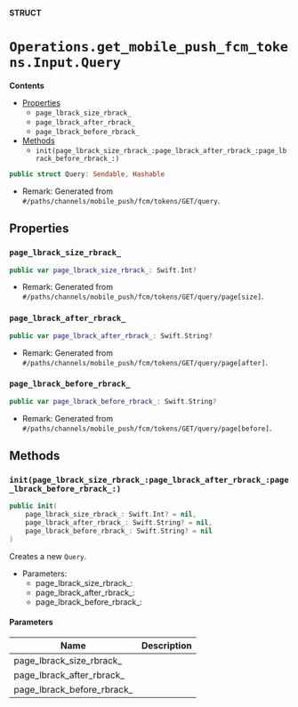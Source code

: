 **STRUCT**

# `Operations.get_mobile_push_fcm_tokens.Input.Query`

**Contents**

- [Properties](#properties)
  - `page_lbrack_size_rbrack_`
  - `page_lbrack_after_rbrack_`
  - `page_lbrack_before_rbrack_`
- [Methods](#methods)
  - `init(page_lbrack_size_rbrack_:page_lbrack_after_rbrack_:page_lbrack_before_rbrack_:)`

```swift
public struct Query: Sendable, Hashable
```

- Remark: Generated from `#/paths/channels/mobile_push/fcm/tokens/GET/query`.

## Properties
### `page_lbrack_size_rbrack_`

```swift
public var page_lbrack_size_rbrack_: Swift.Int?
```

- Remark: Generated from `#/paths/channels/mobile_push/fcm/tokens/GET/query/page[size]`.

### `page_lbrack_after_rbrack_`

```swift
public var page_lbrack_after_rbrack_: Swift.String?
```

- Remark: Generated from `#/paths/channels/mobile_push/fcm/tokens/GET/query/page[after]`.

### `page_lbrack_before_rbrack_`

```swift
public var page_lbrack_before_rbrack_: Swift.String?
```

- Remark: Generated from `#/paths/channels/mobile_push/fcm/tokens/GET/query/page[before]`.

## Methods
### `init(page_lbrack_size_rbrack_:page_lbrack_after_rbrack_:page_lbrack_before_rbrack_:)`

```swift
public init(
    page_lbrack_size_rbrack_: Swift.Int? = nil,
    page_lbrack_after_rbrack_: Swift.String? = nil,
    page_lbrack_before_rbrack_: Swift.String? = nil
)
```

Creates a new `Query`.

- Parameters:
  - page_lbrack_size_rbrack_:
  - page_lbrack_after_rbrack_:
  - page_lbrack_before_rbrack_:

#### Parameters

| Name | Description |
| ---- | ----------- |
| page_lbrack_size_rbrack_ |  |
| page_lbrack_after_rbrack_ |  |
| page_lbrack_before_rbrack_ |  |